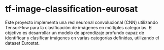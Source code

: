 # tf-image-classification-eurosat
Este proyecto implementa una red neuronal convolucional (CNN) utilizando TensorFlow para la clasificación de imágenes en múltiples categorías. El objetivo es desarrollar un modelo de aprendizaje profundo capaz de identificar y clasificar imágenes en varias categorías definidas, utilizando el dataset Eurostat.
